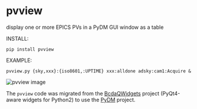 # pvview
display one or more EPICS PVs in a PyDM GUI window as a table


INSTALL:

    pip install pvview

EXAMPLE:

    pvview.py {sky,xxx}:{iso8601,:UPTIME} xxx:alldone adsky:cam1:Acquire &

![pvview image](screen.jpg)

The `pvview` code was migrated from the 
[BcdaQWidgets](https://github.com/BCDA-APS/bcdaqwidgets) project 
(PyQt4-aware widgets for Python2)
to use the [PyDM](https://github.com/slaclab/pydm) project.
